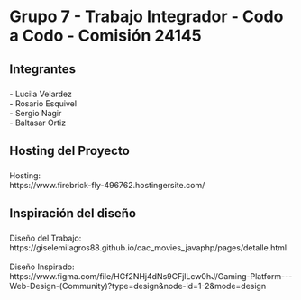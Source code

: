 <h1 align="left">Grupo 7  - Trabajo Integrador - Codo a  Codo - Comisión 24145</h1>

###

<h2 align="left">Integrantes</h2>

###

<p align="left">- Lucila Velardez<br>- Rosario Esquivel<br>- Sergio Nagir<br>- Baltasar Ortiz</p>

###

<h2 align="left">Hosting del Proyecto</h2>

###

<p align="left">Hosting:<br>https://www.firebrick-fly-496762.hostingersite.com/<br></p>

###

<h2 align="left">Inspiración del diseño</h2>

###

<p align="left">Diseño del Trabajo:<br>https://giselemilagros88.github.io/cac_movies_javaphp/pages/detalle.html<br><br>Diseño Inspirado:<br>https://www.figma.com/file/HGf2NHj4dNs9CFjlLcw0hJ/Gaming-Platform---Web-Design-(Community)?type=design&node-id=1-2&mode=design</p>

###
